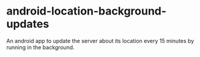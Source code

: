 # android-location-background-updates
An android app to update the server about its location every 15 minutes by running in the background.
